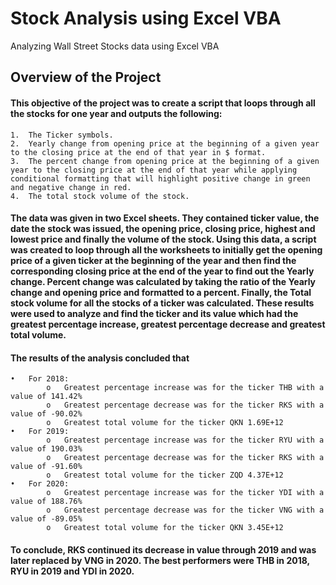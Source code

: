 
# Stock Analysis using Excel VBA

Analyzing Wall Street Stocks data using Excel VBA


## Overview of the Project
#### This objective of the project was to create a script that loops through all the stocks for one year and outputs the following:
    1.	The Ticker symbols.
    2.	Yearly change from opening price at the beginning of a given year to the closing price at the end of that year in $ format. 
    3.	The percent change from opening price at the beginning of a given year to the closing price at the end of that year while applying conditional formatting that will highlight positive change in green and negative change in red.
    4.  The total stock volume of the stock.
#### The data was given in two Excel sheets. They contained ticker value, the date the stock was issued, the opening price, closing price, highest and lowest price and finally the volume of the stock. Using this data, a script was created to loop through all the worksheets to initially get the opening price of a given ticker at the beginning of the year and then find the corresponding closing price at the end of the year to find out the Yearly change. Percent change was calculated by taking the ratio of the Yearly change and opening price and formatted to a percent. Finally, the Total stock volume for all the stocks of a ticker was calculated. These results were used to analyze and find the ticker and its value which had the greatest percentage increase, greatest percentage decrease and greatest total volume.
#### The results of the analysis concluded that 
    •	For 2018:
            o	Greatest percentage increase was for the ticker THB with a value of 141.42%
            o	Greatest percentage decrease was for the ticker RKS with a value of -90.02%
            o	Greatest total volume for the ticker QKN 1.69E+12 
    •	For 2019:
            o	Greatest percentage increase was for the ticker RYU with a value of 190.03%
            o	Greatest percentage decrease was for the ticker RKS with a value of -91.60% 
            o	Greatest total volume for the ticker ZQD 4.37E+12 
    •	For 2020:
            o	Greatest percentage increase was for the ticker YDI with a value of 188.76%
            o	Greatest percentage decrease was for the ticker VNG with a value of -89.05% 
            o	Greatest total volume for the ticker QKN 3.45E+12
#### To conclude, RKS continued its decrease in value through 2019 and was later replaced by VNG in 2020. The best performers were THB in 2018, RYU in 2019 and YDI in 2020.